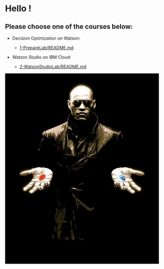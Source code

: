 # Hello !
    

    
 ## Please choose one of the courses below:

     
+ Decision Optimization on Watson:
  + [1-PrepareLab/README.md](1-DecisionOptimizationWorkshop/README.md)

+ Watson Studio on IBM Cloud:    
  + [2-WatsonStudioLab/README.md](2-WatsonStudioWorkshop/README.md)    



![w5-1](/images/w5-1.png)